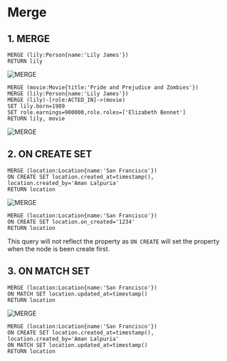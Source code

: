 # Merge

## 1. MERGE

```
MERGE (lily:Person{name:'Lily James'})
RETURN lily
```

![MERGE](/img/merge1.png)

```
MERGE (movie:Movie{title:'Pride and Prejudice and Zombies'})
MERGE (lily:Person{name:'Lily James'})
MERGE (lily)-[role:ACTED_IN]->(movie)
SET lily.born=1989
SET role.earnings=900000,role.roles=['Elizabeth Bennet']
RETURN lily, movie
```

![MERGE](/img/merge2.png)

## 2. ON CREATE SET

```
MERGE (location:Location{name:'San Francisco'})
ON CREATE SET location.created_at=timestamp(), location.created_by='Aman Lalpuria'
RETURN location
```

![MERGE](/img/merge3.png)


```
MERGE (location:Location{name:'San Francisco'})
ON CREATE SET location.on_created='1234'
RETURN location
```
This query will not reflect the property as `ON CREATE` will set the property when the node is been create first.

## 3. ON MATCH SET
```
MERGE (location:Location{name:'San Francisco'})
ON MATCH SET location.updated_at=timestamp()
RETURN location
```

![MERGE](/img/merge4.png)

```
MERGE (location:Location{name:'San Francisco'})
ON CREATE SET location.created_at=timestamp(), location.created_by='Aman Lalpuria'
ON MATCH SET location.updated_at=timestamp()
RETURN location
```
